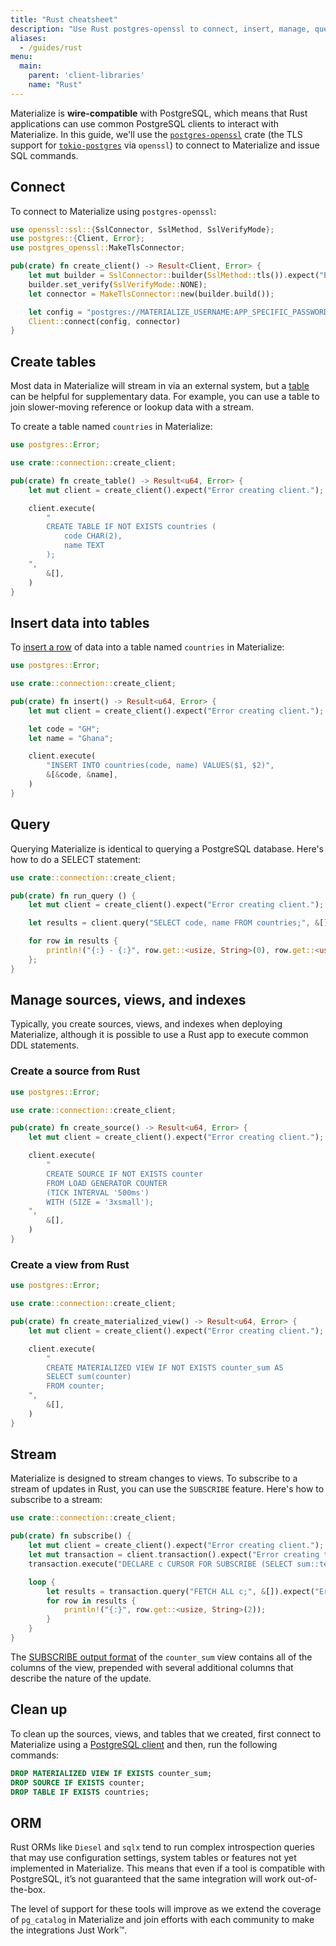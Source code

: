 ```yaml
---
title: "Rust cheatsheet"
description: "Use Rust postgres-openssl to connect, insert, manage, query and stream from Materialize."
aliases:
  - /guides/rust
menu:
  main:
    parent: 'client-libraries'
    name: "Rust"
---
```


Materialize is **wire-compatible** with PostgreSQL, which means that Rust applications can use common PostgreSQL clients to interact with Materialize. In this guide, we'll use the [`postgres-openssl`](https://docs.rs/postgres-openssl/latest/postgres_openssl/) crate (the TLS support for [`tokio-postgres`](https://crates.io/crates/tokio-postgres) via `openssl`) to connect to Materialize and issue SQL commands.

## Connect

To connect to Materialize using `postgres-openssl`:

```rust
use openssl::ssl::{SslConnector, SslMethod, SslVerifyMode};
use postgres::{Client, Error};
use postgres_openssl::MakeTlsConnector;

pub(crate) fn create_client() -> Result<Client, Error> {
    let mut builder = SslConnector::builder(SslMethod::tls()).expect("Error creating builder.");
    builder.set_verify(SslVerifyMode::NONE);
    let connector = MakeTlsConnector::new(builder.build());

    let config = "postgres://MATERIALIZE_USERNAME:APP_SPECIFIC_PASSWORD@MATERIALIZE_HOST:6875/materialize?sslmode=require";
    Client::connect(config, connector)
}
```

## Create tables

Most data in Materialize will stream in via an external system, but a [table](/sql/create-table/) can be helpful for supplementary data. For example, you can use a table to join slower-moving reference or lookup data with a stream.

To create a table named `countries` in Materialize:

```rust
use postgres::Error;

use crate::connection::create_client;

pub(crate) fn create_table() -> Result<u64, Error> {
    let mut client = create_client().expect("Error creating client.");

    client.execute(
        "
        CREATE TABLE IF NOT EXISTS countries (
            code CHAR(2),
            name TEXT
        );
    ",
        &[],
    )
}
```

## Insert data into tables

To [insert a row](/sql/insert/) of data into a table named `countries` in Materialize:

```rust
use postgres::Error;

use crate::connection::create_client;

pub(crate) fn insert() -> Result<u64, Error> {
    let mut client = create_client().expect("Error creating client.");

    let code = "GH";
    let name = "Ghana";

    client.execute(
        "INSERT INTO countries(code, name) VALUES($1, $2)",
        &[&code, &name],
    )
}
```

## Query

Querying Materialize is identical to querying a PostgreSQL database. Here's how to do a SELECT statement:

```rust
use crate::connection::create_client;

pub(crate) fn run_query () {
    let mut client = create_client().expect("Error creating client.");

    let results = client.query("SELECT code, name FROM countries;", &[]).expect("Error running query.");

    for row in results {
        println!("{:} - {:}", row.get::<usize, String>(0), row.get::<usize, String>(1));
    };
}
```

## Manage sources, views, and indexes

Typically, you create sources, views, and indexes when deploying Materialize, although it is possible to use a Rust app to execute common DDL statements.

### Create a source from Rust

```rust
use postgres::Error;

use crate::connection::create_client;

pub(crate) fn create_source() -> Result<u64, Error> {
    let mut client = create_client().expect("Error creating client.");

    client.execute(
        "
        CREATE SOURCE IF NOT EXISTS counter
        FROM LOAD GENERATOR COUNTER
        (TICK INTERVAL '500ms')
        WITH (SIZE = '3xsmall');
    ",
        &[],
    )
}
```

### Create a view from Rust

```rust
use postgres::Error;

use crate::connection::create_client;

pub(crate) fn create_materialized_view() -> Result<u64, Error> {
    let mut client = create_client().expect("Error creating client.");

    client.execute(
        "
        CREATE MATERIALIZED VIEW IF NOT EXISTS counter_sum AS
        SELECT sum(counter)
        FROM counter;
    ",
        &[],
    )
}
```

## Stream

Materialize is designed to stream changes to views. To subscribe to a stream of updates in Rust, you can use the `SUBSCRIBE` feature. Here's how to subscribe to a stream:

```rust
use crate::connection::create_client;

pub(crate) fn subscribe() {
    let mut client = create_client().expect("Error creating client.");
    let mut transaction = client.transaction().expect("Error creating transaction.");
    transaction.execute("DECLARE c CURSOR FOR SUBSCRIBE (SELECT sum::text FROM counter_sum) WITH (SNAPSHOT = false);", &[]).expect("Error creating cursor.");

    loop {
        let results = transaction.query("FETCH ALL c;", &[]).expect("Error running fetch.");
        for row in results {
            println!("{:}", row.get::<usize, String>(2));
        }
    }
}
```

The [SUBSCRIBE output format](/sql/subscribe/#output) of the `counter_sum` view contains all of the columns of the view, prepended with several additional columns that describe the nature of the update.

## Clean up

To clean up the sources, views, and tables that we created, first connect to Materialize using a [PostgreSQL client](/integrations/sql-clients/) and then, run the following commands:

```sql
DROP MATERIALIZED VIEW IF EXISTS counter_sum;
DROP SOURCE IF EXISTS counter;
DROP TABLE IF EXISTS countries;
```

## ORM

Rust ORMs like `Diesel` and `sqlx` tend to run complex introspection queries that may use configuration settings, system tables or features not yet implemented in Materialize. This means that even if a tool is compatible with PostgreSQL, it’s not guaranteed that the same integration will work out-of-the-box.

The level of support for these tools will improve as we extend the coverage of `pg_catalog` in Materialize and join efforts with each community to make the integrations Just Work™️.
